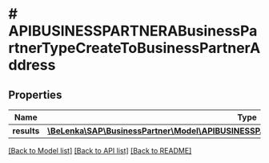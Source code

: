 # # APIBUSINESSPARTNERABusinessPartnerTypeCreateToBusinessPartnerAddress

## Properties

Name | Type | Description | Notes
------------ | ------------- | ------------- | -------------
**results** | [**\BeLenka\SAP\BusinessPartner\Model\APIBUSINESSPARTNERABusinessPartnerAddressTypeCreate[]**](APIBUSINESSPARTNERABusinessPartnerAddressTypeCreate.md) |  | [optional]

[[Back to Model list]](../../README.md#models) [[Back to API list]](../../README.md#endpoints) [[Back to README]](../../README.md)
